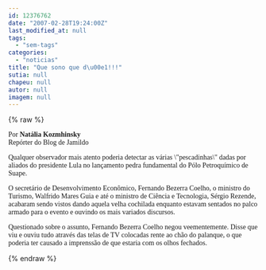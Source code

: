 ```yaml
---
id: 12376762
date: "2007-02-28T19:24:00Z"
last_modified_at: null
tags:
  - "sem-tags"
categories:
  - "noticias"
title: "Que sono que d\u00e1!!!"
sutia: null
chapeu: null
autor: null
imagem: null
---
```

{% raw %}
<p><P><FONT face=Verdana>Por<STRONG> Natália Kozmhinsky</STRONG><BR>Repórter do Blog de Jamildo </FONT></P></p>
<p><P><FONT face=Verdana>Qualquer observador mais atento poderia detectar as várias \"pescadinhas\" dadas por aliados do presidente Lula no lançamento pedra fundamental do Pólo Petroquímico de Suape. </FONT></P></p>
<p><P><FONT face=Verdana>O secretário de Desenvolvimento Econômico, Fernando Bezerra Coelho, o ministro do Turismo, Walfrido Mares Guia e até o ministro de Ciência e Tecnologia, Sérgio Rezende, acabaram&nbsp;sendo vistos dando&nbsp;aquela velha cochilada enquanto estavam sentados no palco armado para o evento&nbsp;e&nbsp;ouvindo os mais variados discursos. </FONT></P></p>
<p><P><FONT face=Verdana>Questionado sobre o assunto, Fernando Bezerra Coelho negou veementemente. Disse que viu e ouviu tudo através das telas de TV colocadas rente ao chão do palanque, o que poderia ter causado a imprenssão de que estaria com os olhos fechados.</FONT></P> </p>
{% endraw %}